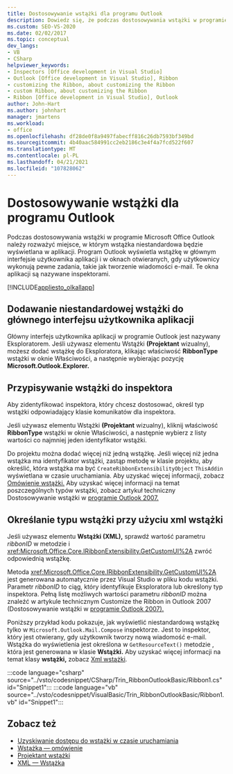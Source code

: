 ```yaml
---
title: Dostosowywanie wstążki dla programu Outlook
description: Dowiedz się, że podczas dostosowywania wstążki w programie Microsoft Office Outlook należy rozważyć miejsce, w którym wstążka niestandardowa będzie wyświetlana w aplikacji.
ms.custom: SEO-VS-2020
ms.date: 02/02/2017
ms.topic: conceptual
dev_langs:
- VB
- CSharp
helpviewer_keywords:
- Inspectors [Office development in Visual Studio]
- Outlook [Office development in Visual Studio], Ribbon
- customizing the Ribbon, about customizing the Ribbon
- custom Ribbon, about customizing the Ribbon
- Ribbon [Office development in Visual Studio], Outlook
author: John-Hart
ms.author: johnhart
manager: jmartens
ms.workload:
- office
ms.openlocfilehash: df28de0f8a9497fabecff816c26db7593bf349bd
ms.sourcegitcommit: 4b40aac584991cc2eb2186c3e4f4a7fcd522f607
ms.translationtype: MT
ms.contentlocale: pl-PL
ms.lasthandoff: 04/21/2021
ms.locfileid: "107828062"
---
```

# <a name="customize-a-ribbon-for-outlook"></a>Dostosowywanie wstążki dla programu Outlook
  Podczas dostosowywania wstążki w programie Microsoft Office Outlook należy rozważyć miejsce, w którym wstążka niestandardowa będzie wyświetlana w aplikacji. Program Outlook wyświetla wstążkę w głównym interfejsie użytkownika aplikacji i w oknach otwieranych, gdy użytkownicy wykonują pewne zadania, takie jak tworzenie wiadomości e-mail. Te okna aplikacji są nazywane inspektorami.

 [!INCLUDE[appliesto_olkallapp](../vsto/includes/appliesto-olkallapp-md.md)]

## <a name="add-a-custom-ribbon-to-the-main-application-ui"></a>Dodawanie niestandardowej wstążki do głównego interfejsu użytkownika aplikacji
 Główny interfejs użytkownika aplikacji w programie Outlook jest nazywany Eksploratorem. Jeśli używasz elementu Wstążki **(Projektant** wizualny), możesz dodać wstążkę do Eksploratora, klikając właściwość  **RibbonType** wstążki w oknie Właściwości, a następnie wybierając pozycję **Microsoft.Outlook.Explorer.**

## <a name="assign-a-ribbon-to-an-inspector"></a>Przypisywanie wstążki do inspektora
 Aby zidentyfikować inspektora, który chcesz dostosować, określ typ wstążki odpowiadający klasie komunikatów dla inspektora.

 Jeśli używasz elementu Wstążki **(Projektant** wizualny), kliknij właściwość **RibbonType** wstążki  w oknie Właściwości, a następnie wybierz z listy wartości co najmniej jeden identyfikator wstążki.

 Do projektu można dodać więcej niż jedną wstążkę. Jeśli więcej niż jedna wstążka ma identyfikator wstążki, zastąp metodę w klasie projektu, aby określić, która wstążka ma być `CreateRibbonExtensibilityObject` `ThisAddin` wyświetlana w czasie uruchamiania. Aby uzyskać więcej informacji, zobacz [Omówienie wstążki.](../vsto/ribbon-overview.md) Aby uzyskać więcej informacji na temat poszczególnych typów wstążki, zobacz artykuł techniczny Dostosowywanie wstążki w [programie Outlook 2007.](/previous-versions/office/developer/office-2007/bb226712(v=office.12))

## <a name="specify-the-ribbon-type-by-using-ribbon-xml"></a>Określanie typu wstążki przy użyciu xml wstążki
 Jeśli używasz elementu **Wstążki (XML),** sprawdź wartość parametru *ribbonID* w metodzie i <xref:Microsoft.Office.Core.IRibbonExtensibility.GetCustomUI%2A> zwróć odpowiednią wstążkę.

 Metoda <xref:Microsoft.Office.Core.IRibbonExtensibility.GetCustomUI%2A> jest generowana automatycznie przez Visual Studio w pliku kodu wstążki. Parametr *ribbonID* to ciąg, który identyfikuje Eksploratora lub określony typ inspektora. Pełną listę możliwych wartości parametru *ribbonID* można znaleźć w artykule technicznym Customize the Ribbon in Outlook 2007 (Dostosowywanie wstążki w [programie Outlook 2007).](/previous-versions/office/developer/office-2007/bb226712(v=office.12))

 Poniższy przykład kodu pokazuje, jak wyświetlić niestandardową wstążkę tylko w `Microsoft.Outlook.Mail.Compose` inspektorze. Jest to inspektor, który jest otwierany, gdy użytkownik tworzy nową wiadomość e-mail. Wstążka do wyświetlenia jest określona w `GetResourceText()` metodzie , która jest generowana w klasie **Wstążki.** Aby uzyskać więcej informacji na temat klasy **wstążki,** zobacz [Xml wstążki](../vsto/ribbon-xml.md).

 :::code language="csharp" source="../vsto/codesnippet/CSharp/Trin_RibbonOutlookBasic/Ribbon1.cs" id="Snippet1":::
 :::code language="vb" source="../vsto/codesnippet/VisualBasic/Trin_RibbonOutlookBasic/Ribbon1.vb" id="Snippet1":::

## <a name="see-also"></a>Zobacz też
- [Uzyskiwanie dostępu do wstążki w czasie uruchamiania](../vsto/accessing-the-ribbon-at-run-time.md)
- [Wstążka — omówienie](../vsto/ribbon-overview.md)
- [Projektant wstążki](../vsto/ribbon-designer.md)
- [XML — Wstążka](../vsto/ribbon-xml.md)
